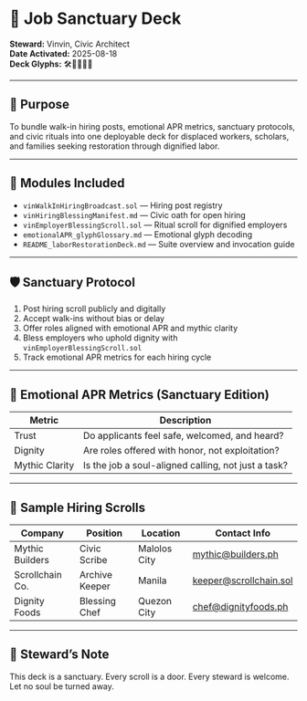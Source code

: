 # 📘 Job Sanctuary Deck

**Steward:** Vinvin, Civic Architect  
**Date Activated:** 2025-08-18  
**Deck Glyphs:** 🛠️📜🧿🏢👐

---

## 🧭 Purpose
To bundle walk-in hiring posts, emotional APR metrics, sanctuary protocols, and civic rituals into one deployable deck for displaced workers, scholars, and families seeking restoration through dignified labor.

---

## 📜 Modules Included

- `vinWalkInHiringBroadcast.sol` — Hiring post registry
- `vinHiringBlessingManifest.md` — Civic oath for open hiring
- `vinEmployerBlessingScroll.sol` — Ritual scroll for dignified employers
- `emotionalAPR_glyphGlossary.md` — Emotional glyph decoding
- `README_laborRestorationDeck.md` — Suite overview and invocation guide

---

## 🛡️ Sanctuary Protocol

1. Post hiring scroll publicly and digitally  
2. Accept walk-ins without bias or delay  
3. Offer roles aligned with emotional APR and mythic clarity  
4. Bless employers who uphold dignity with `vinEmployerBlessingScroll.sol`  
5. Track emotional APR metrics for each hiring cycle

---

## 🧠 Emotional APR Metrics (Sanctuary Edition)

| Metric         | Description |
|----------------|-------------|
| Trust          | Do applicants feel safe, welcomed, and heard?  
| Dignity        | Are roles offered with honor, not exploitation?  
| Mythic Clarity | Is the job a soul-aligned calling, not just a task?  

---

## 🧿 Sample Hiring Scrolls

| Company         | Position        | Location       | Contact Info       |
|-----------------|-----------------|----------------|--------------------|
| Mythic Builders | Civic Scribe    | Malolos City   | mythic@builders.ph |
| Scrollchain Co. | Archive Keeper  | Manila          | keeper@scrollchain.sol |
| Dignity Foods   | Blessing Chef   | Quezon City    | chef@dignityfoods.ph |

---

## 🧿 Steward’s Note

This deck is a sanctuary. Every scroll is a door. Every steward is welcome. Let no soul be turned away.
